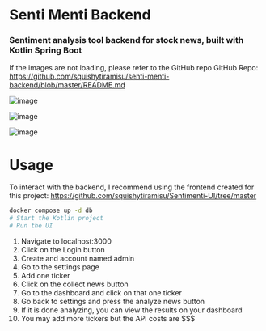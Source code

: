 # Senti Menti Backend
### Sentiment analysis tool backend for stock news, built with Kotlin Spring Boot

If the images are not loading, please refer to the GitHub repo
GitHub Repo: https://github.com/squishytiramisu/senti-menti-backend/blob/master/README.md

![image](https://github.com/squishytiramisu/senti-menti-backend/assets/60038184/c523ad01-60f7-430b-ab33-4ba964f9a5f8)

![image](https://github.com/squishytiramisu/senti-menti-backend/assets/60038184/be85d13c-a37f-427a-a3b4-a70301d07d12)

![image](https://github.com/squishytiramisu/senti-menti-backend/assets/60038184/999ef023-cb42-40d6-b5ca-f67507713850)


# Usage
To interact with the backend, I recommend using the frontend created for this project: https://github.com/squishytiramisu/Sentimenti-UI/tree/master

``` bash
docker compose up -d db
# Start the Kotlin project
# Run the UI 
```

1. Navigate to localhost:3000
2. Click on the Login button
3. Create and account named admin
4. Go to the settings page
5. Add one ticker
6. Click on the collect news button
7. Go to the dashboard and click on that one ticker
8. Go back to settings and press the analyze news button
9. If it is done analyzing, you can view the results on your dashboard
10. You may add more tickers but the API costs are $$$

    
